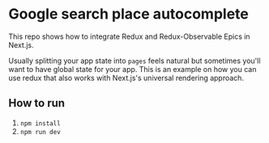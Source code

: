 # Google search place autocomplete

This repo shows how to integrate Redux and Redux-Observable Epics in Next.js.

Usually splitting your app state into `pages` feels natural but sometimes you'll want to have global state for your app. This is an example on how you can use redux that also works with Next.js's universal rendering approach.

## How to run
1. `npm install`
2. `npm run dev`